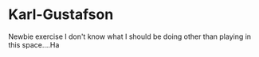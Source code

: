 # Karl-Gustafson
Newbie exercise
I don't know what I should be doing other than playing in this space....Ha
